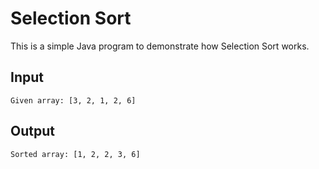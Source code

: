 # Selection Sort

This is a simple Java program to demonstrate how Selection Sort works.

## Input

```shell script
Given array: [3, 2, 1, 2, 6]
```

## Output

```shell script
Sorted array: [1, 2, 2, 3, 6]
```
